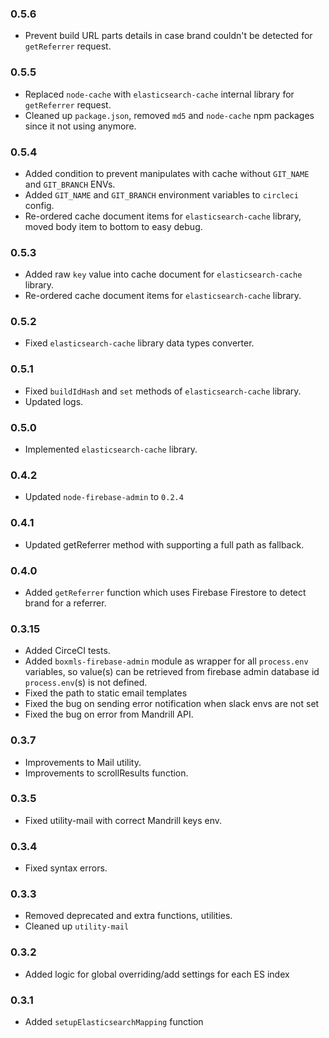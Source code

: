 ### 0.5.6
* Prevent build URL parts details in case brand couldn't be detected for `getReferrer` request.

### 0.5.5
* Replaced `node-cache` with `elasticsearch-cache` internal library for `getReferrer` request.
* Cleaned up `package.json`, removed `md5` and `node-cache` npm packages since it not using anymore. 

### 0.5.4
* Added condition to prevent manipulates with cache without `GIT_NAME` and `GIT_BRANCH` ENVs.
* Added `GIT_NAME` and `GIT_BRANCH` environment variables to `circleci` config. 
* Re-ordered cache document items for `elasticsearch-cache` library, moved body item to bottom to easy debug.

### 0.5.3
* Added raw `key` value into cache document for `elasticsearch-cache` library.
* Re-ordered cache document items for `elasticsearch-cache` library.

### 0.5.2
* Fixed `elasticsearch-cache` library data types converter.

### 0.5.1
* Fixed `buildIdHash` and `set` methods of `elasticsearch-cache` library.
* Updated logs.

### 0.5.0
* Implemented `elasticsearch-cache` library.

### 0.4.2
* Updated `node-firebase-admin` to `0.2.4`

### 0.4.1
* Updated getReferrer method with supporting a full path as fallback.

### 0.4.0
* Added `getReferrer` function which uses Firebase Firestore to detect brand for a referrer.

### 0.3.15
* Added CirceCI tests.
* Added `boxmls-firebase-admin` module as wrapper for all `process.env` variables, so value(s) can be retrieved from firebase admin database id `process.env`(s) is not defined.
* Fixed the path to static email templates
* Fixed the bug on sending error notification when slack envs are not set
* Fixed the bug on error from Mandrill API.

### 0.3.7
* Improvements to Mail utility.
* Improvements to scrollResults function.

### 0.3.5
* Fixed utility-mail with correct Mandrill keys env.

### 0.3.4
* Fixed syntax errors.

### 0.3.3
* Removed deprecated and extra functions, utilities.
* Cleaned up `utility-mail`

### 0.3.2
* Added logic for global overriding/add settings for each ES index

### 0.3.1
* Added `setupElasticsearchMapping` function